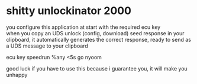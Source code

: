 # shitty unlockinator 2000

you configure this application at start with the required ecu key \
when you copy an UDS unlock (config, download) seed response in your clipboard, it automatically generates the correct response, ready to send as a UDS message to your clipboard

ecu key speedrun %any <5s go nyoom

good luck if you have to use this because i guarantee you, it will make you unhappy
